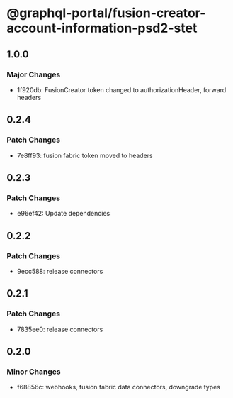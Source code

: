 # @graphql-portal/fusion-creator-account-information-psd2-stet

## 1.0.0

### Major Changes

- 1f920db: FusionCreator token changed to authorizationHeader, forward headers

## 0.2.4

### Patch Changes

- 7e8ff93: fusion fabric token moved to headers

## 0.2.3

### Patch Changes

- e96ef42: Update dependencies

## 0.2.2

### Patch Changes

- 9ecc588: release connectors

## 0.2.1

### Patch Changes

- 7835ee0: release connectors

## 0.2.0

### Minor Changes

- f68856c: webhooks, fusion fabric data connectors, downgrade types
